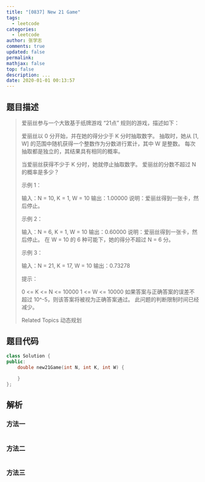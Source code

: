 ```yaml
---
title: "[0837] New 21 Game"
tags:
  - leetcode
categories:
  - leetcode
author: 张学志
comments: true
updated: false
permalink:
mathjax: false
top: false
description: ...
date: 2020-01-01 00:13:57
---
```


## 题目描述

> 爱丽丝参与一个大致基于纸牌游戏 “21点” 规则的游戏，描述如下： 
> 
> 爱丽丝以 0 分开始，并在她的得分少于 K 分时抽取数字。 抽取时，她从 [1, W] 的范围中随机获得一个整数作为分数进行累计，其中 W 是整数。 每次抽取都是独立的，其结果具有相同的概率。 
> 
> 当爱丽丝获得不少于 K 分时，她就停止抽取数字。 爱丽丝的分数不超过 N 的概率是多少？ 
> 
> 示例 1： 
> 
> 输入：N = 10, K = 1, W = 10
> 输出：1.00000
> 说明：爱丽丝得到一张卡，然后停止。 
> 
> 示例 2： 
> 
> 输入：N = 6, K = 1, W = 10
> 输出：0.60000
> 说明：爱丽丝得到一张卡，然后停止。
> 在 W = 10 的 6 种可能下，她的得分不超过 N = 6 分。 
> 
> 示例 3： 
> 
> 输入：N = 21, K = 17, W = 10
> 输出：0.73278 
> 
> 提示： 
> 
> 
> 0 <= K <= N <= 10000 
> 1 <= W <= 10000 
> 如果答案与正确答案的误差不超过 10^-5，则该答案将被视为正确答案通过。 
> 此问题的判断限制时间已经减少。 
> 
> Related Topics 动态规划

## 题目代码

```cpp
class Solution {
public:
    double new21Game(int N, int K, int W) {
        
    }
};
```

## 解析

### 方法一

```cpp

```

### 方法二

```cpp

```

### 方法三

```cpp

```

